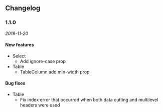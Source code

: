 ## Changelog

### 1.1.0

*2019-11-20*

#### New features

- Select
  - Add ignore-case prop
- Table
  - TableColumn add min-width prop

#### Bug fixes
- Table
  - Fix index error that occurred when both data cutting and multilevel headers were used